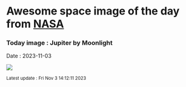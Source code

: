 
# Awesome space image of the day from [NASA](https://api.nasa.gov/)

### Today image : Jupiter by Moonlight
Date : 2023-11-03

![](https://apod.nasa.gov/apod/image/2311/_GHR7338_3_firma_picc1024.jpg)

<small>Latest update : Fri Nov  3 14:12:11 2023</small>
        